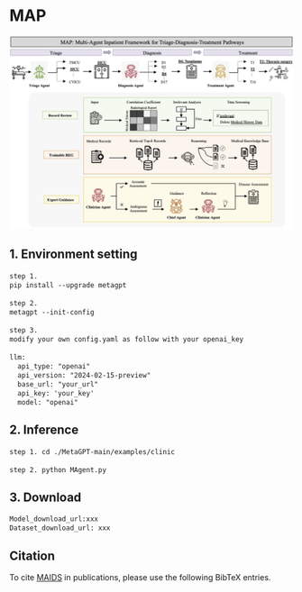 # MAP
![Image](https://github.com/franciszchen/MAP/blob/main/fig/MAP_framework_v17.jpg)

## 1. Environment setting
```
step 1.
pip install --upgrade metagpt

step 2.
metagpt --init-config

step 3. 
modify your own config.yaml as follow with your openai_key

llm:
  api_type: "openai"
  api_version: "2024-02-15-preview"
  base_url: "your_url"
  api_key: 'your_key'
  model: "openai"
```

## 2. Inference
```
step 1. cd ./MetaGPT-main/examples/clinic

step 2. python MAgent.py
```
## 3. Download
```
Model_download_url:xxx
Dataset_download_url: xxx
```
## Citation

To cite [MAIDS](XXX) in publications, please use the following BibTeX entries.

```bibtex

```

